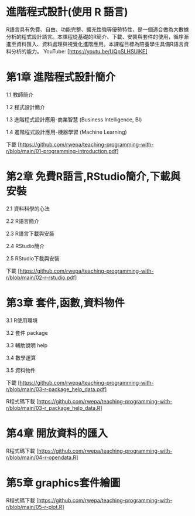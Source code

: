 # 進階程式設計(使用 R 語言)

R語言具有免費、自由、功能完整、擴充性強等優勢特性，是一個適合做為大數據分析的程式設計語言。本課程從基礎的R簡介、下載、安裝與套件的使用，循序漸進至資料匯入、資料處理與視覺化進階應用。本課程目標為陪養學生具備R語言資料分析的能力。 YouTube: [https://youtu.be/UQpSLHSUiKE]

# 第1章 進階程式設計簡介

1.1 教師簡介

1.2 程式設計簡介

1.3 進階程式設計應用-商業智慧 (Business Intelligence,  BI)

1.4 進階程式設計應用-機器學習 (Machine Learning)

下載 [https://github.com/rwepa/teaching-programming-with-r/blob/main/01-programming-introduction.pdf]

# 第2章 免費R語言,RStudio簡介,下載與安裝

2.1 資料科學的心法

2.2 R語言簡介

2.3 R語言下載與安裝

2.4 RStudio簡介

2.5 RStudio下載與安裝

下載 [https://github.com/rwepa/teaching-programming-with-r/blob/main/02-r-rstudio.pdf]

# 第3章 套件,函數,資料物件

3.1 R使用環境

3.2 套件 package

3.3 輔助說明 help

3.4 數學運算

3.5 資料物件

下載 [https://github.com/rwepa/teaching-programming-with-r/blob/main/03-r-package_help_data.pdf]

R程式碼下載 [https://github.com/rwepa/teaching-programming-with-r/blob/main/03-r_package_help_data.R]

# 第4章 開放資料的匯入

R程式碼下載 [https://github.com/rwepa/teaching-programming-with-r/blob/main/04-r-opendata.R]

# 第5章 graphics套件繪圖

R程式碼下載 [https://github.com/rwepa/teaching-programming-with-r/blob/main/05-r-plot.R]
